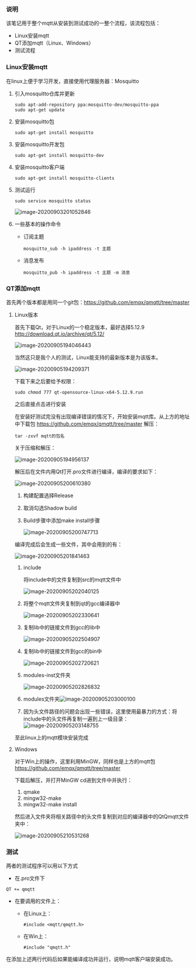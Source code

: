 ### 说明

该笔记用于整个mqtt从安装到测试成功的一整个流程，该流程包括：

- Linux安装mqtt
- QT添加mqtt（Linux、Windows）
- 测试流程

### Linux安装mqtt

在linux上便于学习开发，直接使用代理服务器：Mosquitto

1. 引入mosquitto仓库并更新

   ```
   sudo apt-add-repository ppa:mosquitto-dev/mosquitto-ppa
   sudo apt-get update
   ```

2. 安装mosquitto包

   ```
   sudo apt-get install mosquitto
   ```

3. 安装mosquitto开发包

   ```
   sudo apt-get install mosquitto-dev
   ```

4. 安装mosquitto客户端

   ```
   sudo apt-get install mosquitto-clients
   ```

5. 测试运行

   ```
   sudo service mosquitto status
   ```

   ![image-20200903201052846](https://raw.githubusercontent.com/ioomie/QtforSY/main/Photo_folder/image-20200903201052846.png)

6. 一些基本的操作命令

   - 订阅主题

     ```
     mosquitto_sub -h ipaddress -t 主题 
     ```

   - 消息发布

     ```
     mosquitto_pub -h ipaddress -t 主题 -m 消息
     ```

### QT添加mqtt

首先两个版本都是用同一个git包：https://github.com/emqx/qmqtt/tree/master

1. Linux版本

   首先下载Qt，对于Linux的一个稳定版本，最好选择5.12.9 http://download.qt.io/archive/qt/5.12/

   ![image-20200905194046443](https://raw.githubusercontent.com/ioomie/QtforSY/main/Photo_folder/image-20200905194046443.png)

   当然这只是我个人的测试，Linux能支持的最新版本是为该版本。

   ![image-20200905194209371](https://raw.githubusercontent.com/ioomie/QtforSY/main/Photo_folder/image-20200905194209371.png)

   下载下来之后要给予权限：

   ```
   sudo chmod 777 qt-opensource-linux-x64-5.12.9.run
   ```

   之后直接点击进行安装

   在安装好测试完没有出现编译错误的情况下，开始安装mqtt库。从上方的地址中下载包 https://github.com/emqx/qmqtt/tree/master 解压：

   ```
   tar -zxvf mqtt的包名
   ```

   关于压缩和解压：

   ![image-20200905194956137](https://raw.githubusercontent.com/ioomie/QtforSY/main/Photo_folder/image-20200905194956137.png)

   解压后在文件内用Qt打开.pro文件进行编译，编译的要求如下：

   ![image-20200905200610380](https://raw.githubusercontent.com/ioomie/QtforSY/main/Photo_folder/image-20200905200610380.png)

   1. 构建配置选择Release

   2. 取消勾选Shadow build

   3. Build步骤中添加make install步骤

      ![image-20200905200747713](https://raw.githubusercontent.com/ioomie/QtforSY/main/Photo_folder/image-20200905200747713.png)

   编译完成后会生成一些文件，其中会用到的有：

   ![image-20200905201841463](https://raw.githubusercontent.com/ioomie/QtforSY/main/Photo_folder/image-20200905201841463.png)

   1. include

      将include中的文件复制到src的mqtt文件中

      ![image-20200905202040125](https://raw.githubusercontent.com/ioomie/QtforSY/main/Photo_folder/image-20200905202040125.png)

   2. 将整个mqtt文件夹复制到qt的gcc编译器中

      ![image-20200905202330641](https://raw.githubusercontent.com/ioomie/QtforSY/main/Photo_folder/image-20200905202330641.png)

   3. 复制lib中的链接文件到gcc的lib中

      ![image-20200905202504907](https://raw.githubusercontent.com/ioomie/QtforSY/main/Photo_folder/image-20200905202504907.png)

   4. 复制lib中的链接文件到gcc的bin中

      ![image-20200905202720621](https://raw.githubusercontent.com/ioomie/QtforSY/main/Photo_folder/image-20200905202720621.png)

   5. modules-inst文件夹

      ![image-20200905202826832](https://raw.githubusercontent.com/ioomie/QtforSY/main/Photo_folder/image-20200905202826832.png)

   6. modules文件夹![image-20200905203000100](https://raw.githubusercontent.com/ioomie/QtforSY/main/Photo_folder/image-20200905203000100.png)

   7. 因为头文件路径的问题会出现一些错误，这里使用最暴力的方式：将include中的头文件再复制一遍到上一级目录：![image-20200905203148755](https://raw.githubusercontent.com/ioomie/QtforSY/main/Photo_folder/image-20200905203148755.png)

   至此linux上的mqtt模块安装完成

2. Windows

   对于Win上的操作，这里利用MinGW，同样也是上方的mqtt包 https://github.com/emqx/qmqtt/tree/master 

   下载后解压，并打开MinGW cd进到文件中并执行：

   1. qmake
   2. mingw32-make
   3. mingw32-make install

   然后进入文件夹将相关路径中的头文件复制到对应的编译器中的QtQmqtt文件夹中：

   ![image-20200905210531268](https://raw.githubusercontent.com/ioomie/QtforSY/main/Photo_folder/image-20200905210531268.png)

### 测试

两者的测试程序可以用以下方式

- 在.pro文件下

```
QT += qmqtt
```

- 在要调用的文件上：

  - 在Linux上：

    ```
    #include <mqtt/qmqtt.h>
    ```

  - 在Win上：

    ```
    #include "qmqtt.h"
    ```

在添加上述两行代码后如果能编译成功并运行，说明mqtt客户端安装成功。